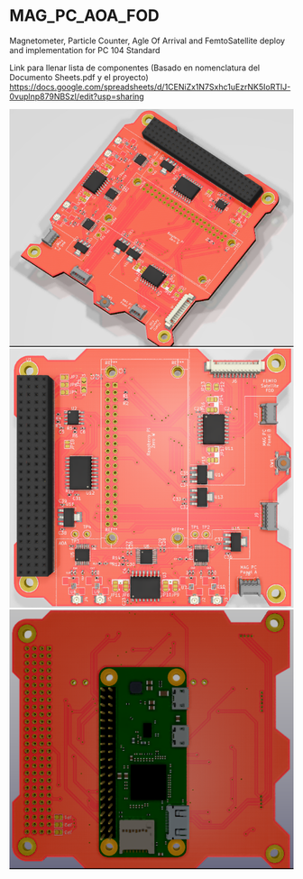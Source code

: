 # MAG_PC_AOA_FOD
 Magnetometer, Particle Counter, Agle Of Arrival and FemtoSatellite deploy and implementation  for PC 104 Standard
 
 Link para llenar lista de componentes (Basado en nomenclatura del Documento Sheets.pdf y el proyecto)
 https://docs.google.com/spreadsheets/d/1CENiZx1N7Sxhc1uEzrNK5IoRTlJ-0vuplnp879NBSzI/edit?usp=sharing
 
 ![alt text](https://github.com/CGCSAMR/MAG_PC_AOA_FOD/blob/main/ISO_Up.PNG?raw=true)
 ![alt text](https://github.com/CGCSAMR/MAG_PC_AOA_FOD/blob/main/Up.PNG?raw=true)
 ![alt text](https://github.com/CGCSAMR/MAG_PC_AOA_FOD/blob/main/Down.PNG?raw=true)

 
